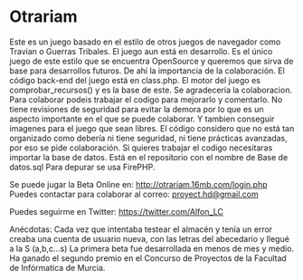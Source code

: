 Otrariam
========
Este es un juego basado en el estilo de otros juegos de navegador como Travian o Guerras Tribales. El juego aun está en desarrollo.
Es el único juego de este estilo que se encuentra OpenSource y queremos que sirva de base para desarrollos futuros. De ahí la importancia de la colaboración.
El código back-end del juego está en class.php. El motor del juego es comprobar_recursos() y es la base de este.
Se agradecería la colaboracion. Para colaborar podeis trabajar el codigo para mejorarlo y comentarlo. No tiene revisiones de seguridad para evitar la demora por lo que es un aspecto importante en el que se puede colaborar. Y tambien conseguir imagenes para el juego que sean libres.
El código considero que no está tan organizado como debería ni tiene seguridad, ni tiene prácticas avanzadas, por eso se pide colaboración.
Si quieres trabajar el codigo necesitaras importar la base de datos. Está en el repositorio con el nombre de Base de datos.sql
Para depurar se usa FirePHP.

Se puede jugar la Beta Online en: http://otrariam.16mb.com/login.php
Puedes contactar para colaborar al correo: proyect.hd@gmail.com

Puedes seguirme en Twitter: https://twitter.com/Alfon_LC

Anécdotas:
Cada vez que intentaba testear el almacén y tenía un error creaba una cuenta de usuario nueva, con las letras del abecedario y llegué a la S (a,b,c...s)
La primera beta fue desarrollada en menos de mes y medio.
Ha ganado el segundo premio en el Concurso de Proyectos de la Facultad de Infórmatica de Murcia.
